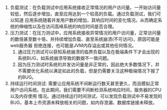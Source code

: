 1. 负载测试：在负载测试中应用系统接收正常情况的用户访问量。一开始访问量较低，然后逐步增加，直至应用达到一个较高的负载。通过负载测试，我们可以知道
应用系统随着并发用户数的增加，其响应时间的变化情况。从而确定系统的伸缩性以及在访问高峰系统的响应时间是否合理。     
1. 压力测试：在压力测试中，应用系统接收异常情况的用户访问量，正常访问量的数倍甚至数十倍，并持续增加负载、直至系统崩溃(不可访问)，原因可能是web服务器
拒绝连接，也可能是JVM内存溢出或其他任何情况。    
    1. 通过压力测试可以获知系统崩溃的临界负载以及在极端条件下才会出现的系统BUG，如系统崩溃导致的数据不一致问题。
    1. 因为压力测试时系统的并发访问量是非正常的，因此绝大多数情况下，并不需要优化系统以满足如此的负载，但是仍需要关注这种极端情况下报了的BUG。
1. 持续运行时间测试: 需要让应用系统不间断运行数天甚至更久，而且模拟正常用户访问系统。在此期间，我们需要不间断检测系统响应时间，服务器的CPU以及内存使用
情况。通过持续运行时间测试，可以发现负载测试中不易发现的BUG，基本上市资源未释放相关的问题，如内存泄漏、数据库链接未释放。
